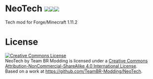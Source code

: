 NeoTech <a href='http://teambrmodding.com:8111/viewType.html?buildTypeId=NeoTech_Build'><img src="http://teambrmodding.com:8111/app/rest/builds/buildType:(id:NeoTech_Build)/statusIcon"/></a><a href='https://minecraft.curseforge.com/projects/neotech'><img src='http://cf.way2muchnoise.eu/full_neotech_downloads.svg'><img src='http://cf.way2muchnoise.eu/versions/neotech_latest.svg'></a>
===============
Tech mod for Forge/Minecraft 1.11.2

License
===============
<a rel="license" href="http://creativecommons.org/licenses/by-nc-sa/4.0/"><img alt="Creative Commons License" style="border-width:0" src="https://i.creativecommons.org/l/by-nc-sa/4.0/88x31.png" /></a><br /><span xmlns:dct="http://purl.org/dc/terms/" property="dct:title">NeoTech</span> by <span xmlns:cc="http://creativecommons.org/ns#" property="cc:attributionName">Team BR Modding</span> is licensed under a <a rel="license" href="http://creativecommons.org/licenses/by-nc-sa/4.0/">Creative Commons Attribution-NonCommercial-ShareAlike 4.0 International License</a>.<br />Based on a work at <a xmlns:dct="http://purl.org/dc/terms/" href="https://github.com/TeamBR-Modding/NeoTech" rel="dct:source">https://github.com/TeamBR-Modding/NeoTech</a>.



